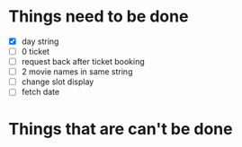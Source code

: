 # Things need to be done

- [x] day string
- [ ] 0 ticket
- [ ] request back after ticket booking
- [ ] 2 movie names in same string
- [ ] change slot display 
- [ ] fetch date

# Things that are can't be done

